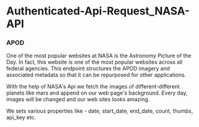 # Authenticated-Api-Request_NASA-API

### APOD
One of the most popular websites at NASA is the Astronomy Picture of the Day. In fact, this website is one of the most popular websites across all federal agencies. This endpoint structures the APOD imagery and associated metadata so that it can be repurposed for other applications.


With the help of NASA's Api we fetch the images of different-different planets like mars and append on our web page's background. Every day, images will be changed and our web sites looks amazing.

We sets various properties like - date, start_date, end_date, count, thumbs, api_key etc.